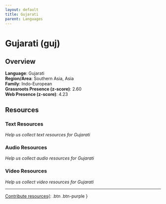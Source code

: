 ```yaml
---
layout: default
title: Gujarati
parent: Languages
---
```


# Gujarati (guj)

## Overview

**Language**: Gujarati  
**Region/Area**: Southern Asia, Asia  
**Family**: Indo-European  
**Grassroots Presence (z-score)**: 2.60  
**Web Presence (z-score)**: 4.23  

## Resources

### Text Resources
*Help us collect text resources for Gujarati*

### Audio Resources
*Help us collect audio resources for Gujarati*

### Video Resources
*Help us collect video resources for Gujarati*

---

[Contribute resources](https://forms.office.com/e/1SfLJx3u1r){: .btn .btn-purple }
